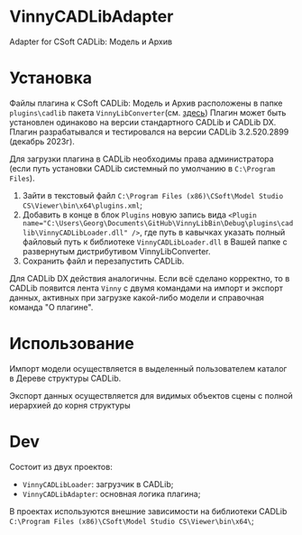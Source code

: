 # VinnyCADLibAdapter
Adapter for CSoft CADLib: Модель и Архив

# Установка

Файлы плагина к CSoft CADLib: Модель и Архив расположены в папке `plugins\cadlib` пакета `VinnyLibConverter`(см. [здесь](https://github.com/Vinny-Environment/VinnyLibConverter#%D1%83%D1%81%D1%82%D0%B0%D0%BD%D0%BE%D0%B2%D0%BA%D0%B0))
Плагин может быть установлен одинаково на версии стандартного CADLib и CADLib DX.
Плагин разрабатывался и тестировался на версии CADLib 3.2.520.2899 (декабрь 2023г).

Для загрузки плагина в CADLib необходимы права администратора (если путь установки CADLib системный по умолчанию в `C:\Program Files`).

1. Зайти в текстовый файл `C:\Program Files (x86)\CSoft\Model Studio CS\Viewer\bin\x64\plugins.xml`;
2. Добавить в конце в блок `Plugins` новую запись вида `<Plugin name="C:\Users\Georg\Documents\GitHub\VinnyLibBin\Debug\plugins\cadlib\VinnyCADLibLoader.dll" />`, где путь в кавычках указать полный файловый путь к библиотеке `VinnyCADLibLoader.dll` в Вашей папке с развернутым дистрибутивом VinnyLibConverter.
3. Сохранить файл и перезапустить CADLib.

Для CADLib DX действия аналогичны.
Если всё сделано корректно, то в CADLib появится лента `Vinny` с двумя командами на импорт и экспорт данных, активных при загрузке какой-либо модели и справочная команда "О плагине".

# Использование

Импорт модели осуществляется в выделенный пользователем каталог в Дереве структуры CADLib.

Экспорт данных осуществляется для видимых объектов сцены с полной иерархией до корня структуры

# Dev

Состоит из двух проектов:

* `VinnyCADLibLoader`: загрузчик в CADLib;
* `VinnyCADLibAdapter`: основная логика плагина;

В проектах используются внешние зависимости на библиотеки CADLib `C:\Program Files (x86)\CSoft\Model Studio CS\Viewer\bin\x64\`;
